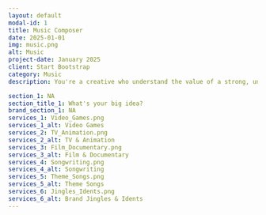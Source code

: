 ```yaml
---
layout: default
modal-id: 1
title: Music Composer
date: 2025-01-01
img: music.png
alt: Music
project-date: January 2025
client: Start Bootstrap
category: Music
description: You're a creative who understand the value of a strong, unique soundtrack and the power it has to amplify a story from the screen into an immersive, soul-gripping experience. You believe music is not an afterthought or background filler but an essential fuel that drives the story forward. I can't wait to hear about your latest project because you know what I do is not just about making music—it's about inspiring new worlds.

section_1: NA
section_title_1: What's your big idea?
brand_section_1: NA
services_1: Video_Games.png
services_1_alt: Video Games
services_2: TV_Animation.png
services_2_alt: TV & Animation
services_3: Film_Documentary.png
services_3_alt: Film & Documentary
services_4: Songwriting.png
services_4_alt: Songwriting
services_5: Theme_Songs.png
services_5_alt: Theme Songs
services_6: Jingles_Idents.png
services_6_alt: Brand Jingles & Idents
---
```

